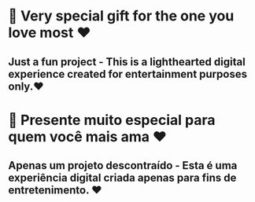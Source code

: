 # 🎁 Very special gift for the one you love most ❤️

## Just a fun project - This is a lighthearted digital experience created for entertainment purposes only.❤️

# 🎁 Presente muito especial para quem você mais ama ❤️

## Apenas um projeto descontraído - Esta é uma experiência digital criada apenas para fins de entretenimento. ❤️
